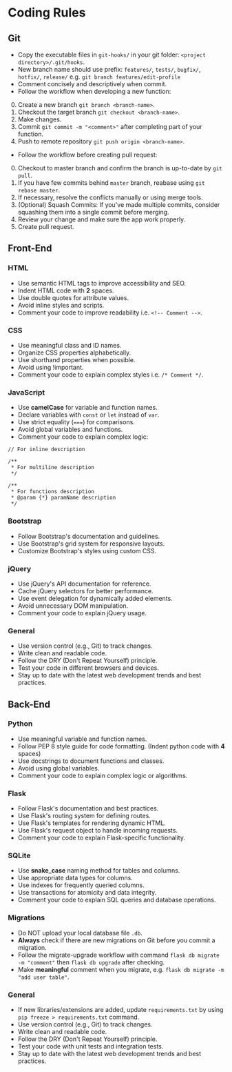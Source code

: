 # Coding Rules

## Git

- Copy the executable files in `git-hooks/` in your git folder: `<project directory>/.git/hooks`.
- New branch name should use prefix: `features/`, `tests/`, `bugfix/`, `hotfix/`, `release/` e.g. `git branch features/edit-profile`
- Comment concisely and descriptively when commit.
- Follow the workflow when developing a new function: 

0. Create a new branch `git branch <branch-name>`.
1. Checkout the target branch `git checkout <branch-name>`.
2. Make changes.
3. Commit `git commit -m "<comment>"` after completing part of your function.
4. Push to remote repository `git push origin <branch-name>`.

- Follow the workflow before creating pull request:

0. Checkout to master branch and confirm the branch is up-to-date by `git pull`.
1. If you have few commits behind `master` branch, reabase using `git rebase master`.
2. If necessary, resolve the conflicts manually or using merge tools.
3. (Optional) Squash Commits: If you've made multiple commits, consider squashing them into a single commit before merging.
4. Review your change and make sure the app work properly.
5. Create pull request. 

## Front-End

### HTML

- Use semantic HTML tags to improve accessibility and SEO.
- Indent HTML code with **2** spaces.
- Use double quotes for attribute values.
- Avoid inline styles and scripts.
- Comment your code to improve readability i.e. `<!-- Comment -->`.

### CSS

- Use meaningful class and ID names.
- Organize CSS properties alphabetically.
- Use shorthand properties when possible.
- Avoid using !important.
- Comment your code to explain complex styles i.e. `/* Comment */`.

### JavaScript

- Use **camelCase** for variable and function names.
- Declare variables with `const` or `let` instead of `var`.
- Use strict equality (`===`) for comparisons.
- Avoid global variables and functions.
- Comment your code to explain complex logic: 
```
// For inline description
```
```
/**
 * For multiline description
 */
```
```
/**
 * For functions description
 * @param {*} paramName description
 */
```

### Bootstrap

- Follow Bootstrap's documentation and guidelines.
- Use Bootstrap's grid system for responsive layouts.
- Customize Bootstrap's styles using custom CSS.

### jQuery

- Use jQuery's API documentation for reference.
- Cache jQuery selectors for better performance.
- Use event delegation for dynamically added elements.
- Avoid unnecessary DOM manipulation.
- Comment your code to explain jQuery usage.

### General

- Use version control (e.g., Git) to track changes.
- Write clean and readable code.
- Follow the DRY (Don't Repeat Yourself) principle.
- Test your code in different browsers and devices.
- Stay up to date with the latest web development trends and best practices.

## Back-End

### Python

- Use meaningful variable and function names.
- Follow PEP 8 style guide for code formatting. (Indent python code with **4** spaces)
- Use docstrings to document functions and classes.
- Avoid using global variables.
- Comment your code to explain complex logic or algorithms.

### Flask

- Follow Flask's documentation and best practices.
- Use Flask's routing system for defining routes.
- Use Flask's templates for rendering dynamic HTML.
- Use Flask's request object to handle incoming requests.
- Comment your code to explain Flask-specific functionality.

### SQLite

- Use **snake_case** naming method for tables and columns.
- Use appropriate data types for columns.
- Use indexes for frequently queried columns.
- Use transactions for atomicity and data integrity.
- Comment your code to explain SQL queries and database operations.

### Migrations

- Do NOT upload your local database file `.db`.
- **Always** check if there are new migrations on Git before you commit a migration.
- Follow the migrate-upgrade workflow with command `flask db migrate -m "comment"` then `flask db upgrade` after checking.
- Make **meaningful** comment when you migrate, e.g. `flask db migrate -m "add user table"`.


### General

- If new libraries/extensions are added, update `requirements.txt` by using `pip freeze > requirements.txt` command.
- Use version control (e.g., Git) to track changes.
- Write clean and readable code.
- Follow the DRY (Don't Repeat Yourself) principle.
- Test your code with unit tests and integration tests.
- Stay up to date with the latest web development trends and best practices.